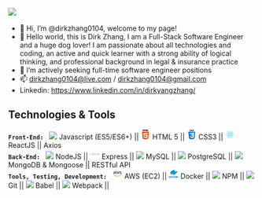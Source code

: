 ![](https://media.giphy.com/media/ypqHf6pQ5kQEg/giphy.gif)

- 👋 Hi, I’m @dirkzhang0104, welcome to my page!
- 👋 Hello world, this is Dirk Zhang, I am a Full-Stack Software Engineer and a huge dog lover! I am passionate about all technologies and coding, an active and quick learner with a strong ability of logical thinking, and professional background in legal & insurance practice
- 👀 I’m actively seeking full-time software engineer positions
- 📫 dirkzhang0104@live.com / dirkzhang0104@gmail.com
- Linkedin: https://www.linkedin.com/in/dirkyangzhang/

## Technologies & Tools
__``` Front-End: ```__ &nbsp;
 <img height="15" src="https://cdn.iconscout.com/icon/free/png-512/javascript-2752148-2284965.png"> Javascript (ES5/ES6+) || <img height="20" src="https://raw.githubusercontent.com/github/explore/80688e429a7d4ef2fca1e82350fe8e3517d3494d/topics/html/html.png"> HTML 5 || <img height="20" src="https://raw.githubusercontent.com/github/explore/80688e429a7d4ef2fca1e82350fe8e3517d3494d/topics/css/css.png"> CSS3 || <img height="20" src="https://raw.githubusercontent.com/github/explore/80688e429a7d4ef2fca1e82350fe8e3517d3494d/topics/react/react.png"> ReactJS || Axios
<br />
__``` Back-End: ```__ &nbsp;
 <img height="20" src="https://cdn.iconscout.com/icon/free/png-512/node-js-1174925.png"> NodeJS || <img height="20" src="https://raw.githubusercontent.com/github/explore/80688e429a7d4ef2fca1e82350fe8e3517d3494d/topics/express/express.png"> Express || <img height="20" src="https://styles.redditmedia.com/t5_2qm6k/styles/communityIcon_dhjr6guc03x51.png?width=256&s=3e825b7205c7f497d4695028e358d26ee359f84b"> MySQL || <img height="20" src="https://wiki.postgresql.org/wiki/File:PostgreSQL_logo.3colors.120x120.png"> PostgreSQL || <img height="20" src="https://img.icons8.com/color/452/mongodb.png"> MongoDB & Mongoose || RESTful API
 <br />
__``` Tools, Testing, Development: ```__ &nbsp;
<img height="20" src="https://raw.githubusercontent.com/github/explore/80688e429a7d4ef2fca1e82350fe8e3517d3494d/topics/aws/aws.png"> AWS (EC2) ||
  <img height="20" src="https://raw.githubusercontent.com/github/explore/80688e429a7d4ef2fca1e82350fe8e3517d3494d/topics/docker/docker.png"> Docker ||
  <img height="20" src="https://iconape.com/wp-content/files/xf/83668/svg/npm-2.svg"> NPM ||
  <img height="20" src="https://upload.wikimedia.org/wikipedia/commons/thumb/3/3f/Git_icon.svg/1024px-Git_icon.svg.png"> Git ||
  <img height="20" src="https://user-images.githubusercontent.com/3025322/87547253-bf050400-c6a2-11ea-950a-280311bc6cc8.png"> Babel ||
  <img height="20" src="https://cdn.iconscout.com/icon/free/png-512/webpack-1-1174980.png"> Webpack ||

<!---
dirkzhang0104/dirkzhang0104 is a ✨ special ✨ repository because its `README.md` (this file) appears on your GitHub profile.
You can click the Preview link to take a look at your changes.
--->
